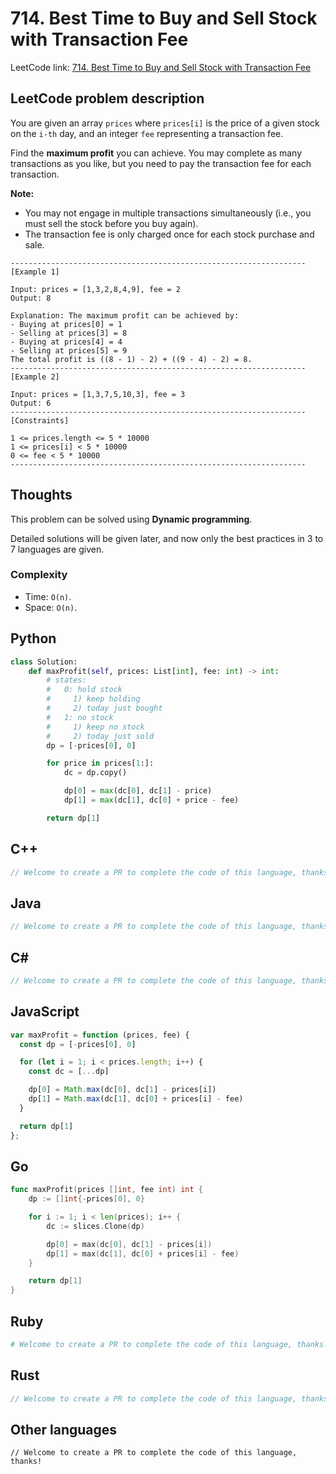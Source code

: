 # 714. Best Time to Buy and Sell Stock with Transaction Fee
LeetCode link: [714. Best Time to Buy and Sell Stock with Transaction Fee](https://leetcode.com/problems/best-time-to-buy-and-sell-stock-with-transaction-fee/)

## LeetCode problem description
You are given an array `prices` where `prices[i]` is the price of a given stock on the `i-th` day, and an integer `fee` representing a transaction fee.

Find the **maximum profit** you can achieve. You may complete as many transactions as you like, but you need to pay the transaction fee for each transaction.

**Note:**

* You may not engage in multiple transactions simultaneously (i.e., you must sell the stock before you buy again).
* The transaction fee is only charged once for each stock purchase and sale.

```
------------------------------------------------------------------
[Example 1]

Input: prices = [1,3,2,8,4,9], fee = 2
Output: 8

Explanation: The maximum profit can be achieved by:
- Buying at prices[0] = 1
- Selling at prices[3] = 8
- Buying at prices[4] = 4
- Selling at prices[5] = 9
The total profit is ((8 - 1) - 2) + ((9 - 4) - 2) = 8.
------------------------------------------------------------------
[Example 2]

Input: prices = [1,3,7,5,10,3], fee = 3
Output: 6
------------------------------------------------------------------
[Constraints]

1 <= prices.length <= 5 * 10000
1 <= prices[i] < 5 * 10000
0 <= fee < 5 * 10000
------------------------------------------------------------------
```

## Thoughts
This problem can be solved using **Dynamic programming**.

Detailed solutions will be given later, and now only the best practices in 3 to 7 languages are given.

### Complexity
* Time: `O(n)`.
* Space: `O(n)`.

## Python
```python
class Solution:
    def maxProfit(self, prices: List[int], fee: int) -> int:
        # states:
        #   0: hold stock
        #     1) keep holding
        #     2) today just bought
        #   1: no stock
        #     1) keep no stock
        #     2) today just sold
        dp = [-prices[0], 0]

        for price in prices[1:]:
            dc = dp.copy()

            dp[0] = max(dc[0], dc[1] - price)
            dp[1] = max(dc[1], dc[0] + price - fee)

        return dp[1]
```

## C++
```cpp
// Welcome to create a PR to complete the code of this language, thanks!
```

## Java
```java
// Welcome to create a PR to complete the code of this language, thanks!
```

## C#
```c#
// Welcome to create a PR to complete the code of this language, thanks!
```

## JavaScript
```javascript
var maxProfit = function (prices, fee) {
  const dp = [-prices[0], 0]

  for (let i = 1; i < prices.length; i++) {
    const dc = [...dp]

    dp[0] = Math.max(dc[0], dc[1] - prices[i])
    dp[1] = Math.max(dc[1], dc[0] + prices[i] - fee)
  }

  return dp[1]
};
```

## Go
```go
func maxProfit(prices []int, fee int) int {
    dp := []int{-prices[0], 0}

    for i := 1; i < len(prices); i++ {
        dc := slices.Clone(dp)

        dp[0] = max(dc[0], dc[1] - prices[i])
        dp[1] = max(dc[1], dc[0] + prices[i] - fee)
    }

    return dp[1]
}
```

## Ruby
```ruby
# Welcome to create a PR to complete the code of this language, thanks!
```

## Rust
```rust
// Welcome to create a PR to complete the code of this language, thanks!
```

## Other languages
```
// Welcome to create a PR to complete the code of this language, thanks!
```
